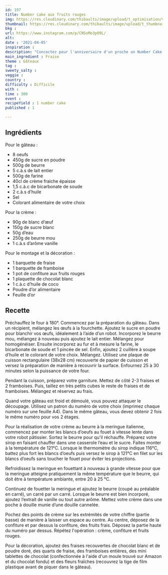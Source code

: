 ```yaml
---
id: 197
title: Number cake aux fruits rouges
img: https://res.cloudinary.com/thibaults/image/upload/t_optimisation/v1617643640/Recipes/20210405_number_cake_fruits_rouges.jpg
thumbnail: https://res.cloudinary.com/thibaults/image/upload/t_thumbnail_josie/v1617643640/Recipes/20210405_number_cake_fruits_rouges.jpg
bkg : 
url: https://www.instagram.com/p/CNSoMo3p09L/
alt: 
date : '2021-04-05'
inspiration : 
description: "Concoctez pour l'anniversaire d'un proche un Number Cake aux fruits rouges, il va adorer !"
main_ingredient : Fraise
theme : Gâteaux
tag : 
sweety_salty : 
veggie : 
country : 
difficulty : Difficile
with : 
time : 300
event : 
recipeYield : 1 number cake
published : 1

---
```


## Ingrédients
Pour le gâteau :
 - 8 oeufs
 - 450g de sucre en poudre
 - 500g de beurre
 - 5 c.à.s de lait entier
 - 500g de farine
 - 40cl de crème fraiche épaisse
 - 1,5 c.à.c de bicarbonate de soude
 - 2 c.à.s d’huile
 - Sel
 - Colorant alimentaire de votre choix

Pour la crème :
 - 90g de blanc d’œuf
 - 150g de sucre blanc
 - 50g d’eau
 - 250g de beurre mou
 - 1 c.à.s d’arôme vanille

Pour le montage et la décoration :
 - 1 barquette de fraise
 - 1 barquette de framboise
 - 1 pot de confiture aux fruits rouges
 - 1 plaquette de chocolat blanc
 - 1 c.à.c d’huile de coco
 - Poudre d’or alimentaire
 - Feuille d’or

## Recette
Préchauffez le four à 180°. Commencez par la préparation du gâteau. Dans un récipient, mélangez les œufs à la fourchette. Ajoutez le sucre en poudre pour blanchir vos œufs, idéalement à l’aide d’un robot. Incorporez le beurre mou, mélangez à nouveau puis ajoutez le lait entier. Mélangez pour homogénéiser. Ensuite incorporez au fur et à mesure la farine, le bicarbonate de soude et 1 pincée de sel. Enfin, ajoutez 2 cuillère à soupe d’huile et le colorant de votre choix. Mélangez. Utilisez une plaque de cuisson rectangulaire (38x28 cm) recouverte de papier de cuisson et versez la préparation de manière à recouvrir la surface. Enfournez 25 à 30 minutes selon la puissance de votre four.

Pendant la cuisson, préparez votre garniture. Mettez de côté 2-3 fraises et 2 framboises. Puis, taillez en très petits cubes le reste de fraises et de framboises. Mélangez et réservez au frais.

Quand votre gâteau est froid et démoulé, vous pouvez attaquer le découpage. Utilisez un patron du numéro de votre choix (imprimez chaque numéro sur une feuille A4). Dans le même gâteau, vous devez obtenir 2 fois le même numéro pour vos 2 étages.

Pour la réalisation de votre crème au beurre à la meringue italienne, commencez par monter les blancs d’oeufs au fouet à vitesse lente dans votre robot pâtissier. Sortez le beurre pour qu'il réchauffe. Préparez votre sirop en faisant chauffer dans une casserole l’eau et le sucre. Faites monter à la température de 121°C. Lorsque le thermomètre du sirop indique 116°C, battez plus fort les blancs d’oeufs puis versez le sirop à 121°C en filet sur les blancs d’oeufs sans toucher le fouet pour éviter les projections.

Refroidissez la meringue en fouettant à nouveau à grande vitesse pour que la meringue atteigne pratiquement la même température que le beurre, qui doit être à température ambiante, entre 20 à 25 °C.

Continuez de fouetter la meringue et ajoutez le beurre (coupé au préalable en carré), un carré par un carré. Lorsque le beurre est bien incorporé, ajoutez l’extrait de vanille ou tout autre arôme. Mettez votre crème dans une poche à douille munie d’une douille cannelée.

Pochez des points de crème sur les extrémités de votre chiffre (partie basse) de manière à laisser un espace au centre. Au centre, déposez de la confiture et par dessus la confiture, des fruits frais. Déposez la partie haute du numéro par dessus. Répétez l'opération : crème, confiture et fruits rouges.

Pour la décoration, ajoutez des fraises recouvertes de chocolat blanc et de poudre doré, des quarts de fraise, des framboises entières, des mini tablettes de chocolat (confectionnée à l'aide d'un moule trouvé sur Amazon et du chocolat fondu) et des fleurs fraîches (recouvrez la tige de film plastique avant de piquer dans le gâteau).